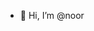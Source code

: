 - 👋 Hi, I’m @noor

<!---
noorbabar/noorbabar is a ✨ special ✨ repository because its `README.md` (this file) appears on your GitHub profile.
You can click the Preview link to take a look at your changes.
--->
